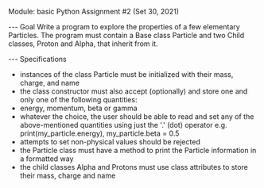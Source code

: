 Module: basic Python
Assignment #2 (Set 30, 2021)

--- Goal
Write a program to explore the properties of a few elementary Particles.
The program must contain a Base class Particle and two Child classes, Proton and Alpha, that inherit from it.

--- Specifications
- instances of the class Particle must be initialized with their mass, charge, and name
- the class constructor must also accept (optionally) and store one and only one of the following quantities: 
- energy, momentum, beta or gamma
- whatever the choice, the user should be able to read and set any of the
  above-mentioned quantities using just the '.' (dot) operator e.g.
  print(my_particle.energy), my_particle.beta = 0.5
- attempts to set non-physical values should be rejected
- the Particle class must have a method to print the Particle information in
  a formatted way
- the child classes Alpha and Protons must use class attributes to store their mass, charge and name